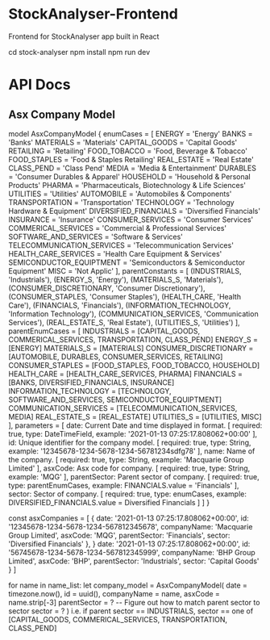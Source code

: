 # StockAnalyser-Frontend
Frontend for StockAnalyser app built in React

cd stock-analyser
npm install
npm run dev


# API Docs

## Asx Company Model

model AsxCompanyModel {
    enumCases = [
        ENERGY = 'Energy'
        BANKS = 'Banks'
        MATERIALS = 'Materials'
        CAPITAL_GOODS = 'Capital Goods'
        RETAILING = 'Retailing'
        FOOD_TOBACCO = 'Food, Beverage & Tobacco'
        FOOD_STAPLES = 'Food & Staples Retailing'
        REAL_ESTATE = 'Real Estate'
        CLASS_PEND = 'Class Pend'
        MEDIA = 'Media & Entertainment'
        DURABLES = 'Consumer Durables & Apparel'
        HOUSEHOLD = 'Household & Personal Products'
        PHARMA = 'Pharmaceuticals, Biotechnology & Life Sciences'
        UTILITIES = 'Utilities'
        AUTOMOBILE = 'Automobiles & Components'
        TRANSPORTATION = 'Transportation'
        TECHNOLOGY = 'Technology Hardware & Equipment'
        DIVERSIFIED_FINANCIALS = 'Diversified Financials'
        INSURANCE = 'Insurance'
        CONSUMER_SERVICES = 'Consumer Services'
        COMMERICAL_SERVICES = 'Commercial & Professional Services'
        SOFTWARE_AND_SERVICES = 'Software & Services'
        TELECOMMUNICATION_SERVICES = 'Telecommunication Services'
        HEALTH_CARE_SERVICES = 'Health Care Equipment & Services'
        SEMICONDUCTOR_EQUIPTMENT = 'Semiconductors & Semiconductor Equipment'
        MISC = 'Not Applic'
    ],
    parentConstants = [
        (INDUSTRIALS, 'Industrials'),
        (ENERGY_S, 'Energy'),
        (MATERIALS_S, 'Materials'),
        (CONSUMER_DISCRETIONARY, 'Consumer Discretionary'),
        (CONSUMER_STAPLES, 'Consumer Staples'),
        (HEALTH_CARE, 'Health Care'),
        (FINANCIALS, 'Financials'),
        (INFORMATION_TECHNOLOGY, 'Information Technology'),
        (COMMUNICATION_SERVICES, 'Communication Services'),
        (REAL_ESTATE_S, 'Real Estate'),
        (UTILITIES_S, 'Utilities')
    ],
    parentEnumCases = [
        INDUSTRIALS = [CAPITAL_GOODS, COMMERICAL_SERVICES, TRANSPORTATION, CLASS_PEND]
        ENERGY_S = [ENERGY]
        MATERIALS_S = [MATERIALS]
        CONSUMER_DISCRETIONARY = [AUTOMOBILE, DURABLES, CONSUMER_SERVICES, RETAILING]
        CONSUMER_STAPLES = [FOOD_STAPLES, FOOD_TOBACCO, HOUSEHOLD]
        HEALTH_CARE = [HEALTH_CARE_SERVICES, PHARMA]
        FINANCIALS = [BANKS, DIVERSIFIED_FINANCIALS, INSURANCE]
        INFORMATION_TECHNOLOGY = [TECHNOLOGY, SOFTWARE_AND_SERVICES, SEMICONDUCTOR_EQUIPTMENT]
        COMMUNICATION_SERVICES = [TELECOMMUNICATION_SERVICES, MEDIA]
        REAL_ESTATE_S = [REAL_ESTATE]
        UTILITIES_S = [UTILITIES, MISC]
    ],
    parameters = [
        date: Current Date and time displayed in format.
            [
                required: true,
                type: DateTimeField,
                example: '2021-01-13 07:25:17.808062+00:00'
            ],
        id: Unique identifier for the company model.
            [
                required: true,
                type: String,
                example: '12345678-1234-5678-1234-56781234sdfg78'
            ],
        name: Name of the company.
            [
                required: true,
                type: String,
                example: 'Macquarie Group Limited'
            ],
        asxCode: Asx code for company.
            [
                required: true,
                type: String,
                example: 'MQG'
            ],
        parentSector: Parent sector of company.
            [
                required: true,
                type: parentEnumCases,
                example: FINANCIALS.value = 'Financials'
            ],
        sector: Sector of company.
            [
                required: true,
                type: enumCases,
                example: DIVERSIFIED_FINANCIALS.value = Diversified Financials
            ]
    ]
}

<!-- /* REACT EXAMPLE */ -->

const asxCompanies = [
    {
        date: '2021-01-13 07:25:17.808062+00:00',
        id: '12345678-1234-5678-1234-567812345678',
        companyName: 'Macquarie Group Limited',
        asxCode: 'MQG',
        parentSector: 'Financials',
        sector: 'Diversified Financials'
    },
    }
        date: '2021-01-13 07:25:17.808062+00:00',
        id: '56745678-1234-5678-1234-567812345999',
        companyName: 'BHP Group Limited',
        asxCode: 'BHP',
        parentSector: 'Industrials',
        sector: 'Capital Goods'
    }
]

for name in name_list:
    let company_model = AsxCompanyModel(
        date = timezone.now(),
        id = uuid(),
        companyName = name,
        asxCode = name.strip[-3]
        parentSector = ? -- Figure out how to match parent sector to sector
        sector = ?
    )
i.e. if parent sector == INDUSTRIALS, sector == one of [CAPITAL_GOODS, COMMERICAL_SERVICES, TRANSPORTATION, CLASS_PEND]